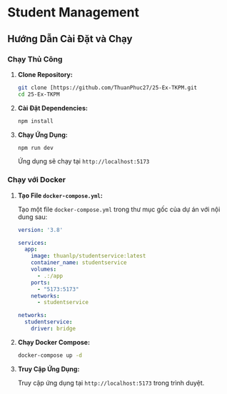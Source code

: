 # Student Management


## Hướng Dẫn Cài Đặt và Chạy

### Chạy Thủ Công

1.  **Clone Repository:**

    ```bash
    git clone [https://github.com/ThuanPhuc27/25-Ex-TKPM.git
    cd 25-Ex-TKPM
    ```

2.  **Cài Đặt Dependencies:**

    ```bash
    npm install
    ```

3.  **Chạy Ứng Dụng:**

    ```bash
    npm run dev
    ```

    Ứng dụng sẽ chạy tại `http://localhost:5173` 

### Chạy với Docker

1.  **Tạo File `docker-compose.yml`:**

    Tạo một file `docker-compose.yml` trong thư mục gốc của dự án với nội dung sau:

    ```yaml
    version: '3.8'

    services:
      app:
        image: thuanlp/studentservice:latest
        container_name: studentservice
        volumes:
          - .:/app
        ports:
          - "5173:5173"
        networks:
          - studentservice

    networks:
      studentservice:
        driver: bridge
    ```

2.  **Chạy Docker Compose:**

    ```bash
    docker-compose up -d
    ```

3.  **Truy Cập Ứng Dụng:**

    Truy cập ứng dụng tại `http://localhost:5173` trong trình duyệt.

